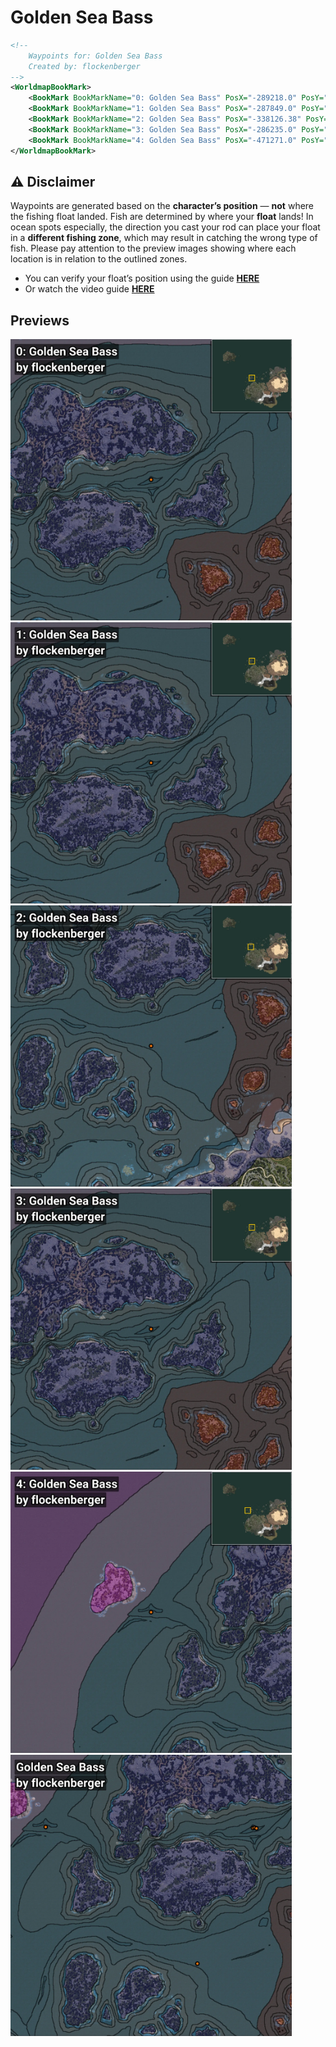 # Golden Sea Bass
```xml
<!--
    Waypoints for: Golden Sea Bass
    Created by: flockenberger
-->
<WorldmapBookMark>
    <BookMark BookMarkName="0: Golden Sea Bass" PosX="-289218.0" PosY="-7909.0" PosZ="356072.0" />
    <BookMark BookMarkName="1: Golden Sea Bass" PosX="-287849.0" PosY="-8115.0" PosZ="356388.0" />
    <BookMark BookMarkName="2: Golden Sea Bass" PosX="-338126.38" PosY="-8138.0684" PosZ="237026.1" />
    <BookMark BookMarkName="3: Golden Sea Bass" PosX="-286235.0" PosY="-7905.0" PosZ="355844.0" />
    <BookMark BookMarkName="4: Golden Sea Bass" PosX="-471271.0" PosY="-7581.0" PosZ="357023.0" />
</WorldmapBookMark>
```

## ⚠️ Disclaimer
Waypoints are generated based on the __**character’s position**__ — __not__ where the fishing float landed.
Fish are determined by where your **float** lands!
In ocean spots especially, the direction you cast your rod can place your float in a **different fishing zone**, which may result in catching the wrong type of fish.
Please pay attention to the preview images showing where each location is in relation to the outlined zones.

- You can verify your float’s position using the guide [**HERE**](https://flockenberger.github.io/bdo-fish-position/)
- Or watch the video guide [**HERE**](https://youtu.be/t-VXcRoNojk)

## Previews
<img src="./Golden Sea Bass_0_Preview.webp" width="450"/> <img src="./Golden Sea Bass_1_Preview.webp" width="450"/> <img src="./Golden Sea Bass_2_Preview.webp" width="450"/> <img src="./Golden Sea Bass_3_Preview.webp" width="450"/> <img src="./Golden Sea Bass_4_Preview.webp" width="450"/> <img src="./Golden Sea Bass_Preview.webp" width="450"/> 